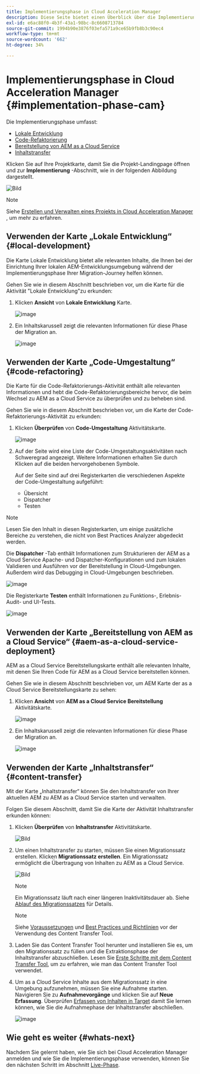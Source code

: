 ```yaml
---
title: Implementierungsphase in Cloud Acceleration Manager
description: Diese Seite bietet einen Überblick über die Implementierungsphase in Cloud Acceleration Manager.
exl-id: e6ac88f0-4b3f-43a1-98bc-8c6608713784
source-git-commit: 1994b90e3876f03efa571a9ce65b9fb8b3c90ec4
workflow-type: tm+mt
source-wordcount: '662'
ht-degree: 34%

---
```


# Implementierungsphase in Cloud Acceleration Manager {#implementation-phase-cam}

Die Implementierungsphase umfasst:

* [Lokale Entwicklung](#local-development)
* [Code-Refaktorierung](#code-refactoring)
* [Bereitstellung von AEM as a Cloud Service](#aem-as-a-cloud-service-deployment)
* [Inhaltstransfer](#content-transfer)


Klicken Sie auf Ihre Projektkarte, damit Sie die Projekt-Landingpage öffnen und zur **Implementierung** -Abschnitt, wie in der folgenden Abbildung dargestellt.

![Bild](/help/journey-migration/cloud-acceleration-manager/assets/implementation-1.png)

>[!NOTE]
>Siehe [Erstellen und Verwalten eines Projekts in Cloud Acceleration Manager](getting-started-cam.md#create-project) , um mehr zu erfahren.


## Verwenden der Karte „Lokale Entwicklung“ {#local-development}

Die Karte Lokale Entwicklung bietet alle relevanten Inhalte, die Ihnen bei der Einrichtung Ihrer lokalen AEM-Entwicklungsumgebung während der Implementierungsphase Ihrer Migration-Journey helfen können.

Gehen Sie wie in diesem Abschnitt beschrieben vor, um die Karte für die Aktivität &quot;Lokale Entwicklung&quot;zu erkunden:

1. Klicken **Ansicht** von **Lokale Entwicklung** Karte.

   ![image](/help/journey-migration/cloud-acceleration-manager/assets/implementation-2.png)

1. Ein Inhaltskarussell zeigt die relevanten Informationen für diese Phase der Migration an.

   ![image](/help/journey-migration/cloud-acceleration-manager/assets/implementation-3.png)


## Verwenden der Karte „Code-Umgestaltung“ {#code-refactoring}

Die Karte für die Code-Refaktorierungs-Aktivität enthält alle relevanten Informationen und hebt die Code-Refaktorierungsbereiche hervor, die beim Wechsel zu AEM as a Cloud Service zu überprüfen und zu beheben sind.

Gehen Sie wie in diesem Abschnitt beschrieben vor, um die Karte der Code-Refaktorierungs-Aktivität zu erkunden:

1. Klicken **Überprüfen** von **Code-Umgestaltung** Aktivitätskarte.

   ![image](/help/journey-migration/cloud-acceleration-manager/assets/implementation-4.png)

1. Auf der Seite wird eine Liste der Code-Umgestaltungsaktivitäten nach Schweregrad angezeigt. Weitere Informationen erhalten Sie durch Klicken auf die beiden hervorgehobenen Symbole.

   Auf der Seite sind auf drei Registerkarten die verschiedenen Aspekte der Code-Umgestaltung aufgeführt:

   * Übersicht
   * Dispatcher
   * Testen

>[!NOTE]
>Lesen Sie den Inhalt in diesen Registerkarten, um einige zusätzliche Bereiche zu verstehen, die nicht von Best Practices Analyzer abgedeckt werden.

Die **Dispatcher** -Tab enthält Informationen zum Strukturieren der AEM as a Cloud Service Apache- und Dispatcher-Konfigurationen und zum lokalen Validieren und Ausführen vor der Bereitstellung in Cloud-Umgebungen. Außerdem wird das Debugging in Cloud-Umgebungen beschrieben.

![image](/help/journey-migration/cloud-acceleration-manager/assets/coderefactoring-2.png)

Die Registerkarte **Testen** enthält Informationen zu Funktions-, Erlebnis-Audit- und UI-Tests.

![image](/help/journey-migration/cloud-acceleration-manager/assets/coderefactoring-3.png)


## Verwenden der Karte „Bereitstellung von AEM as a Cloud Service“ {#aem-as-a-cloud-service-deployment}

AEM as a Cloud Service Bereitstellungskarte enthält alle relevanten Inhalte, mit denen Sie Ihren Code für AEM as a Cloud Service bereitstellen können.

Gehen Sie wie in diesem Abschnitt beschrieben vor, um AEM Karte der as a Cloud Service Bereitstellungskarte zu sehen:

1. Klicken **Ansicht** von **AEM as a Cloud Service Bereitstellung** Aktivitätskarte.

   ![image](/help/journey-migration/cloud-acceleration-manager/assets/implementation-6.png)

1. Ein Inhaltskarussell zeigt die relevanten Informationen für diese Phase der Migration an.

   ![image](/help/journey-migration/cloud-acceleration-manager/assets/aem-deployment-card.png)


## Verwenden der Karte „Inhaltstransfer“ {#content-transfer}

Mit der Karte „Inhaltstransfer“ können Sie den Inhaltstransfer von Ihrer aktuellen AEM zu AEM as a Cloud Service starten und verwalten.

Folgen Sie diesem Abschnitt, damit Sie die Karte der Aktivität Inhaltstransfer erkunden können:

1. Klicken **Überprüfen** von **Inhaltstransfer** Aktivitätskarte.

   ![Bild](/help/journey-migration/cloud-acceleration-manager/assets/contenttransfer-1.png)

1. Um einen Inhaltstransfer zu starten, müssen Sie einen Migrationssatz erstellen. Klicken **Migrationssatz erstellen**. Ein Migrationssatz ermöglicht die Übertragung von Inhalten zu AEM as a Cloud Service.

   ![Bild](/help/journey-migration/cloud-acceleration-manager/assets/contenttransfer-2.png)

   >[!NOTE]
   >Ein Migrationssatz läuft nach einer längeren Inaktivitätsdauer ab. Siehe [Ablauf des Migrationssatzes](/help/journey-migration/content-transfer-tool/using-content-transfer-tool/overview-content-transfer-tool.md#migration-set-expiry) für Details.

   >[!NOTE]
   >Siehe [Voraussetzungen](https://experienceleague.adobe.com/docs/experience-manager-cloud-service/content/migration-journey/cloud-migration/content-transfer-tool/prerequisites-content-transfer-tool.html) und [Best Practices und Richtlinien](https://experienceleague.adobe.com/docs/experience-manager-cloud-service/content/migration-journey/cloud-migration/content-transfer-tool/overview-content-transfer-tool.html?lang=de) vor der Verwendung des Content Transfer Tool.

1. Laden Sie das Content Transfer Tool herunter und installieren Sie es, um den Migrationssatz zu füllen und die Extraktionsphase der Inhaltstransfer abzuschließen. Lesen Sie [Erste Schritte mit dem Content Transfer Tool](https://experienceleague.adobe.com/docs/experience-manager-cloud-service/content/migration-journey/cloud-migration/content-transfer-tool/getting-started-content-transfer-tool.html?lang=de), um zu erfahren, wie man das Content Transfer Tool verwendet.

1. Um as a Cloud Service Inhalte aus dem Migrationssatz in eine Umgebung aufzunehmen, müssen Sie eine Aufnahme starten. Navigieren Sie zu **Aufnahmevorgänge** und klicken Sie auf **Neue Erfassung**. Überprüfen [Erfassen von Inhalten in Target](https://experienceleague.adobe.com/docs/experience-manager-cloud-service/content/migration-journey/cloud-migration/content-transfer-tool/ingesting-content.html?lang=de) damit Sie lernen können, wie Sie die Aufnahmephase der Inhaltstransfer abschließen.

   ![image](/help/journey-migration/cloud-acceleration-manager/assets/contenttransfer-3.png)

<!--### Estimating Content Transfer Time {#calculating}

A Content Transfer Tool calculator has been provided to estimate how long it could take to complete the content transfer activity. You can use the content repository size slider to select the size that applies to your project. The transfer times vary for the extraction and ingestion phases. 

   ![image](/help/journey-migration/cloud-acceleration-manager/assets/contenttransfer-4.png)

   >[!NOTE]
   >These times are estimates only. Factor such as network speeds and time to scale up instances have not been accounted for in these estimates.

To estimate the size of the AEM Repository, you can run the Disk Usage report under `http://HOST:PORT/etc/reports/diskusage.html`. 

You can also estimate the size of specific repository paths by using the `path` parameter, for example, `http://HOST:PORT/etc/reports/diskusage.html?path=/content/dam`. -->

## Wie geht es weiter {#whats-next}

Nachdem Sie gelernt haben, wie Sie sich bei Cloud Acceleration Manager anmelden und wie Sie die Implementierungsphase verwenden, können Sie den nächsten Schritt im Abschnitt [Live-Phase](https://experienceleague.adobe.com/docs/experience-manager-cloud-service/content/migration-journey/cloud-acceleration-manager/using-cam/cam-golive-phase.html).
